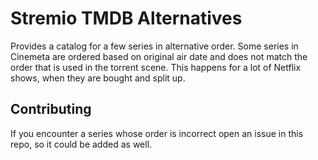 # Stremio TMDB Alternatives

Provides a catalog for a few series in alternative order.
Some series in Cinemeta are ordered based on original air date 
and does not match the order that is used in the torrent scene. 
This happens for a lot of Netflix shows, when they are bought and split up.

## Contributing

If you encounter a series whose order is incorrect 
open an issue in this repo, so it could be added as well.
